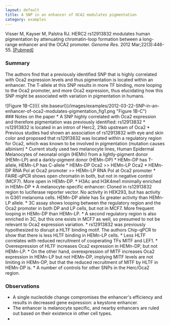 ```yaml
---
layout: default
title: A SNP in an enhancer of OCA2 modulates pigmentation
category: examples
---
```


Visser M, Kayser M, Palstra RJ. HERC2 rs12913832 modulates human pigmentation by attenuating chromatin-loop formation between a long-range enhancer and the OCA2 promoter. _Genome Res_. 2012 Mar;22(3):446-55. <a class="pubmed-link" href="http://www.ncbi.nlm.nih.gov/pubmed/22234890" target="_blank">[Pubmed]</a>

### Summary
The authors find that a previously identified SNP that is highly correlated with Oca2 expression levels and thus pigmentation is located within an enhancer. The T-allele at this SNP results in more TF binding, more looping to the Oca2 promoter, and more Oca2 expression, thus elucidating how this SNP might be associated with variation in pigmentation in humans.

<div class="examples-image-right">![Figure 1B-C]({{ site.baseurl}}/images/examples/2012-03-22-SNP-in-an-enhancer-of-oca2-modulates-pigmentation_fig1.png "Figure 1B-C")</div>
### Notes on the paper
* A SNP highly correlated with Oca2 expression and therefore pigmentation was previously identified: rs12913832
* rs12913832 is located in an intron of Herc2, 21kb upstream of Oca2
* Previous studies had shown an association of rs12913832 with eye and skin color and proposed that rs12913832 was located within a regulatory region for Oca2, which was known to be involved in pigmentation (mutation causes albinism)
* Current study used two melanocyte lines, Human Epidermal Melanocytes of neonatal origin (HEMn) from a lightly-pigment donor (HEMn-LP) and a darkly-pigment donor (HEMn-DP)
* HEMn-DP has T-allele, HEMn-LP has C-allele
* HEMn-DP Oca2 >> HEMn-LP Oca2
* HEMn-DP RNA Pol at Oca2 promoter >> HEMn-LP RNA Pol at Oca2 promoter
* FAIRE-qPCR shows open chromatin in both, but not in negative control (MCF7). More open in HEMn-DP.
* H3Ac and H3K4me1 minimally enriched in HEMn-DP
* A melanocyte-specific enhancer: Cloned in rs12913832 region to luciferase reporter vector. No activity in HEK293, but has activity in G361 melanoma cells. HEMn-DP allele has 5x greater activity than HEMn-LP allele.
* 3C assay shows looping between the regulatory region and the Oca2 promoter in both DP and LP cells, but not in MCF7. More frequent looping in HEMn-DP than HEMn-LP.
* A second regulatory region is also enriched in 3C, but this one exists in MCF7 as well, so presumed to not be relevant to Oca2 expression variation.
* rs12913832 was previously hypothesized to disrupt a HLTF binding motif. The authors Chip-qPCR to show that there is less HLTF binding in HEMn-LP cells.
* Less HLTF correlates with reduced recruitment of cooperating TFs MITF and LEF1.
* Overexpression of HLTF increases Oca2 expression in HEMn-DP, but not HEMn-LP. 
* On the other hand, overexpression of MITF increases Oca2 expression in HEMn-LP but not HEMn-DP, implying MITF levels are not limiting in HEMn-DP, but that the reduced recruitment of MITF by HLTF in HEMn-DP is.
* A number of controls for other SNPs in the Herc/Oca2 region.

### Observations
* A single nucleotide change compromises the enhancer's efficiency and results in decreased gene expression: a keystone enhancer.
* The enhancer is melanocyte specific, and nearby enhancers are ruled out based on their existence in other cell types.
* 